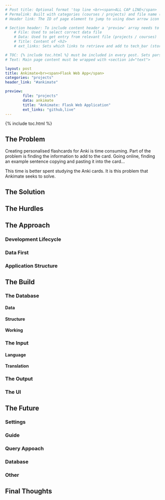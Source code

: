 ```yaml
---
# Post title: Optional format 'top line <br><span>ALL CAP LINE</span>
# Permalink: Built with categories (courses / projects) and file name (minus extension)
# Header link: The ID of page element to jump to using down arrow icon in header

# Section header: To include content header a 'preview' array needs to be defined with project / title / file / ext_links.
    # File: Used to select correct data file
    # Data: Used to get entry from relevant file (projects / courses)
    # Title: Content of <h2>
    # ext_links: Sets which links to retrieve and add to tech_bar (stored as a comman separated string to be split)

# TOC: {% include toc.html %} must be included in every post. Sets parse_block_html to true and generates TOC.
# Text: Main page content must be wrapped with <section id="text">

layout: post
title: Ankimate<br><span>Flask Web App</span>
categories: "projects"
header_link: "#ankimate"

preview:
        file: "projects"
        data: ankimate
        title: "Ankimate: Flask Web Application"
        ext_links: "github,live"
---
```


{% include toc.html %}

<section id="text">

## The Problem
Creating personalised flashcards for Anki is time consuming. Part of the problem is finding the information to add
to the card. Going online, finding an example sentence copying and pasting it into the card...

This time is better spent studying the Anki cards. It is this problem that Ankimate seeks to solve.

## The Solution

## The Hurdles

## The Approach

### Development Lifecycle

### Data First

### Application Structure

## The Build

### The Database

#### Data

#### Structure 

#### Working

### The Input

#### Language

#### Translation

### The Output

### The UI

## The Future

### Settings

### Guide

### Query Appoach

### Database

### Other

## Final Thoughts
</section>